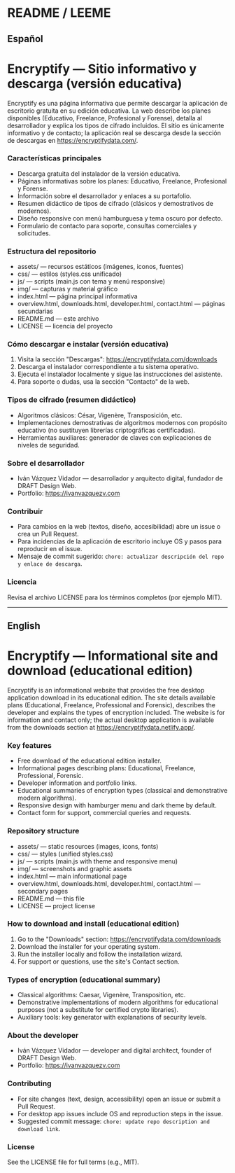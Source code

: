 # README / LEEME

## Español

# Encryptify — Sitio informativo y descarga (versión educativa)

Encryptify es una página informativa que permite descargar la aplicación de escritorio gratuita en su edición educativa. La web describe los planes disponibles (Educativo, Freelance, Profesional y Forense), detalla al desarrollador y explica los tipos de cifrado incluidos. El sitio es únicamente informativo y de contacto; la aplicación real se descarga desde la sección de descargas en https://encryptifydata.com/.

### Características principales
- Descarga gratuita del instalador de la versión educativa.  
- Páginas informativas sobre los planes: Educativo, Freelance, Profesional y Forense.  
- Información sobre el desarrollador y enlaces a su portafolio.  
- Resumen didáctico de tipos de cifrado (clásicos y demostrativos de modernos).  
- Diseño responsive con menú hamburguesa y tema oscuro por defecto.  
- Formulario de contacto para soporte, consultas comerciales y solicitudes.

### Estructura del repositorio
- assets/  — recursos estáticos (imágenes, iconos, fuentes)  
- css/     — estilos (styles.css unificado)  
- js/      — scripts (main.js con tema y menú responsive)  
- img/     — capturas y material gráfico  
- index.html — página principal informativa  
- overview.html, downloads.html, developer.html, contact.html — páginas secundarias  
- README.md — este archivo  
- LICENSE — licencia del proyecto

### Cómo descargar e instalar (versión educativa)
1. Visita la sección "Descargas": https://encryptifydata.com/downloads  
2. Descarga el instalador correspondiente a tu sistema operativo.  
3. Ejecuta el instalador localmente y sigue las instrucciones del asistente.  
4. Para soporte o dudas, usa la sección "Contacto" de la web.

### Tipos de cifrado (resumen didáctico)
- Algoritmos clásicos: César, Vigenère, Transposición, etc.  
- Implementaciones demostrativas de algoritmos modernos con propósito educativo (no sustituyen librerías criptográficas certificadas).  
- Herramientas auxiliares: generador de claves con explicaciones de niveles de seguridad.

### Sobre el desarrollador
- Iván Vázquez Vidador — desarrollador y arquitecto digital, fundador de DRAFT Design Web.  
- Portfolio: https://ivanvazquezv.com

### Contribuir
- Para cambios en la web (textos, diseño, accesibilidad) abre un issue o crea un Pull Request.  
- Para incidencias de la aplicación de escritorio incluye OS y pasos para reproducir en el issue.  
- Mensaje de commit sugerido: `chore: actualizar descripción del repo y enlace de descarga`.

### Licencia
Revisa el archivo LICENSE para los términos completos (por ejemplo MIT).

---

## English

# Encryptify — Informational site and download (educational edition)

Encryptify is an informational website that provides the free desktop application download in its educational edition. The site details available plans (Educational, Freelance, Professional and Forensic), describes the developer and explains the types of encryption included. The website is for information and contact only; the actual desktop application is available from the downloads section at https://encryptifydata.netlify.app/.

### Key features
- Free download of the educational edition installer.  
- Informational pages describing plans: Educational, Freelance, Professional, Forensic.  
- Developer information and portfolio links.  
- Educational summaries of encryption types (classical and demonstrative modern algorithms).  
- Responsive design with hamburger menu and dark theme by default.  
- Contact form for support, commercial queries and requests.

### Repository structure
- assets/  — static resources (images, icons, fonts)  
- css/     — styles (unified styles.css)  
- js/      — scripts (main.js with theme and responsive menu)  
- img/     — screenshots and graphic assets  
- index.html — main informational page  
- overview.html, downloads.html, developer.html, contact.html — secondary pages  
- README.md — this file  
- LICENSE — project license

### How to download and install (educational edition)
1. Go to the "Downloads" section: https://encryptifydata.com/downloads  
2. Download the installer for your operating system.  
3. Run the installer locally and follow the installation wizard.  
4. For support or questions, use the site's Contact section.

### Types of encryption (educational summary)
- Classical algorithms: Caesar, Vigenère, Transposition, etc.  
- Demonstrative implementations of modern algorithms for educational purposes (not a substitute for certified crypto libraries).  
- Auxiliary tools: key generator with explanations of security levels.

### About the developer
- Iván Vázquez Vidador — developer and digital architect, founder of DRAFT Design Web.  
- Portfolio: https://ivanvazquezv.com

### Contributing
- For site changes (text, design, accessibility) open an issue or submit a Pull Request.  
- For desktop app issues include OS and reproduction steps in the issue.  
- Suggested commit message: `chore: update repo description and download link`.

### License
See the LICENSE file for full terms (e.g., MIT).
